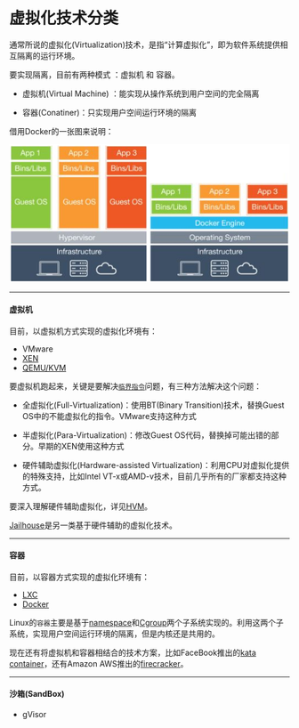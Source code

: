 # 虚拟化技术分类

通常所说的虚拟化(Virtualization)技术，是指“计算虚拟化”，即为软件系统提供相互隔离的运行环境。

要实现隔离，目前有两种模式 ：虚拟机 和 容器。

+ 虚拟机(Virtual Machine) ：能实现从操作系统到用户空间的完全隔离

+ 容器(Conatiner)：只实现用户空间运行环境的隔离

借用Docker的一张图来说明：

![虚拟机与容器对比](./imgs/vm_container.png)

--------------------
#### 虚拟机

目前，以虚拟机方式实现的虚拟化环境有：

+ VMware
+ [XEN](XEN.md)
+ [QEMU/KVM](KVM.md)

要虚拟机跑起来，关键是要解决[`临界指令`](x86_problem.md)问题，有三种方法解决这个问题：

+ 全虚拟化(Full-Virtualization)：使用BT(Binary Transition)技术，替换Guest OS中的不能虚拟化的指令。VMware支持这种方式

+ 半虚拟化(Para-Virtualization)：修改Guest OS代码，替换掉可能出错的部分。早期的XEN使用这种方式

+ 硬件辅助虚拟化(Hardware-assisted Virtualization)：利用CPU对虚拟化提供的特殊支持，比如Intel VT-x或AMD-v技术，目前几乎所有的厂家都支持这种方式。

要深入理解硬件辅助虚拟化，详见[HVM](HVM.md)。

[Jailhouse](Jailhouse.md)是另一类基于硬件辅助的虚拟化技术。

--------------------
#### 容器

目前，以容器方式实现的虚拟化环境有： 

+ [LXC](lxc.md)
+ [Docker](docker.md)

Linux的`容器`主要是基于[namespace](namespace.md)和[Cgroup](cgroup.md)两个子系统实现的。利用这两个子系统，实现用户空间运行环境的隔离，但是内核还是共用的。

现在还有将虚拟机和容器相结合的技术方案，比如FaceBook推出的[kata container](kata_container.md)，还有Amazon AWS推出的[firecracker](firecracker.md)。

--------------------
#### 沙箱(SandBox)

+ gVisor

